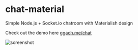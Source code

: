 # chat-material
Simple Node.js + Socket.io chatroom with Materialish design

Check out the demo here [ggach.me/chat]( http://ggach.me/chat/)

![screenshot](https://raw.githubusercontent.com/georgegach/chat-material/master/res/screenshot.JPG)
